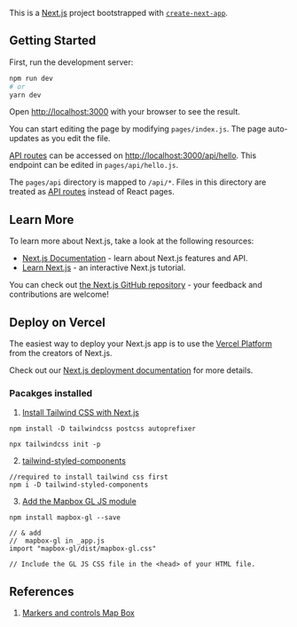 This is a [Next.js](https://nextjs.org/) project bootstrapped with [`create-next-app`](https://github.com/vercel/next.js/tree/canary/packages/create-next-app).

## Getting Started

First, run the development server:

```bash
npm run dev
# or
yarn dev
```

Open [http://localhost:3000](http://localhost:3000) with your browser to see the result.

You can start editing the page by modifying `pages/index.js`. The page auto-updates as you edit the file.

[API routes](https://nextjs.org/docs/api-routes/introduction) can be accessed on [http://localhost:3000/api/hello](http://localhost:3000/api/hello). This endpoint can be edited in `pages/api/hello.js`.

The `pages/api` directory is mapped to `/api/*`. Files in this directory are treated as [API routes](https://nextjs.org/docs/api-routes/introduction) instead of React pages.

## Learn More

To learn more about Next.js, take a look at the following resources:

- [Next.js Documentation](https://nextjs.org/docs) - learn about Next.js features and API.
- [Learn Next.js](https://nextjs.org/learn) - an interactive Next.js tutorial.

You can check out [the Next.js GitHub repository](https://github.com/vercel/next.js/) - your feedback and contributions are welcome!

## Deploy on Vercel

The easiest way to deploy your Next.js app is to use the [Vercel Platform](https://vercel.com/new?utm_medium=default-template&filter=next.js&utm_source=create-next-app&utm_campaign=create-next-app-readme) from the creators of Next.js.

Check out our [Next.js deployment documentation](https://nextjs.org/docs/deployment) for more details.


### Pacakges installed 

1. [Install Tailwind CSS with Next.js](https://tailwindcss.com/docs/guides/nextjs)
```
npm install -D tailwindcss postcss autoprefixer

npx tailwindcss init -p

```

2. [tailwind-styled-components](https://www.npmjs.com/package/tailwind-styled-components)

```
//required to install tailwind css first
npm i -D tailwind-styled-components

```


3. [Add the Mapbox GL JS module](https://www.mapbox.com/install/js/bundler-install/)

```
npm install mapbox-gl --save

// & add 
//  mapbox-gl in _app.js
import "mapbox-gl/dist/mapbox-gl.css"

// Include the GL JS CSS file in the <head> of your HTML file.
```

## References 

1. [Markers and controls Map Box](https://docs.mapbox.com/mapbox-gl-js/api/markers/#marker)